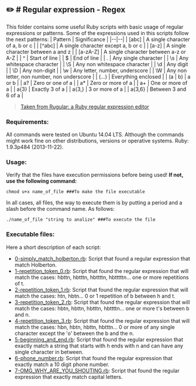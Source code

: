 ## :pencil2: # Regular expression - Regex
This folder contains some useful Ruby scripts with basic usage of regular expressions or patterns. Some of the expressions used in this scripts follow the next patterns:
| Pattern | Significance |
|--|--|
| [abc] | A single character of a, b or c  |
| [^abc] | A single character except a, b or c  |
| [a-z] | A single character between a and z  |
| [a-zA-Z] | A single character between a-z or A-Z  |
| ^ | Start of line  |
| $ | End of line |
| . | Any single character |
| \s | Any whitespace character  |
| \S | Any non whitespace character  |
| \d | Any digit |
| \D | Any non-digit |
| \w | Any letter, number, underscore |
| \W | Any non letter, non number, non underscore |
| (...) | Everything enclosed |
| (a \| b) | a or b |
| a? | Zero or one of a |
| a* | Zero or more of a |
| a+ | One or more of a |
| a{3} | Exactly 3 of a |
| a{3,} | 3 or more of a |
| a{3,6} | Between 3 and 6 of a |

> [Taken from Rugular: a Ruby regular expression editor](https://rubular.com/)

### Requirements:
All commands were tested on Ubuntu 14.04 LTS. Although the commands might work fine on other distributions, versions or operative systems.  Ruby: 1.9.3p484 (2013-11-22).

### Usage:
Verify that the files have execution permissions before being used! **If not, use the following command:**

    chmod u+x name_of_file ###To make the file executable

In all cases, all files, the way to execute them is by putting a period and a slash before the command name. As follows:

    ./name_of_file "string to analize" ###To execute the file

### Executable files:

Here a short description of each script:
+ [0-simply_match_holberton.rb](https://github.com/dmhenaopa/holberton-system_engineering-devops/blob/master/0x06-regular_expressions/0-simply_match_holberton.rb): Script that found a regular expression that match Holberton.
+ [1-repetition_token_0.rb](https://github.com/dmhenaopa/holberton-system_engineering-devops/blob/master/0x06-regular_expressions/1-repetition_token_0.rb): Script that found the regular expression that will match the cases: hbttn, hbtttn, hbttttn, hbtttttn... one or more repetitions of t.
+ [2-repetition_token_1.rb](https://github.com/dmhenaopa/holberton-system_engineering-devops/blob/master/0x06-regular_expressions/0-simply_match_holberton.rb): Script that found the regular expression that will match the cases: htn, hbtn... 0 or 1 repetition of b between h and t.
+ [3-repetition_token_2.rb](https://github.com/dmhenaopa/holberton-system_engineering-devops/blob/master/0x06-regular_expressions/0-simply_match_holberton.rb): Script that found the regular expression that will match the cases: hbtn, hbttn, hbtttn, hbttttn... one or more t's between b and n.
+ [4-repetition_token_3.rb](https://github.com/dmhenaopa/holberton-system_engineering-devops/blob/master/0x06-regular_expressions/0-simply_match_holberton.rb): Script that found the regular expression that will match the cases: hbn, hbtn, hbttn, hbtttn... 0 or more of any single character except the 'o' between the b and the n.
+ [5-beginning_and_end.rb](https://github.com/dmhenaopa/holberton-system_engineering-devops/blob/master/0x06-regular_expressions/0-simply_match_holberton.rb): Script that found the regular expression that exactly match a string that starts with h ends with n and can have any single character in between.
+ [6-phone_number.rb](https://github.com/dmhenaopa/holberton-system_engineering-devops/blob/master/0x06-regular_expressions/0-simply_match_holberton.rb): Script that found the regular expression that exactly match a 10 digit phone number.
+ [7-OMG_WHY_ARE_YOU_SHOUTING.rb](https://github.com/dmhenaopa/holberton-system_engineering-devops/blob/master/0x06-regular_expressions/0-simply_match_holberton.rb): Script that found the regular expression that exactly match capital letters.

<!--stackedit_data:
eyJoaXN0b3J5IjpbMTM3NDcyNzQ1MF19
-->